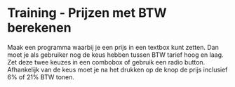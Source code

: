# Training - Prijzen met BTW berekenen

Maak een programma waarbij je een prijs in een textbox kunt zetten. Dan moet je als gebruiker nog de keus hebben tussen BTW tarief hoog en laag. Zet deze twee keuzes in een combobox of gebruik een radio button. Afhankelijk van de keus moet je na het drukken op de knop de prijs inclusief 6% of 21% BTW tonen.